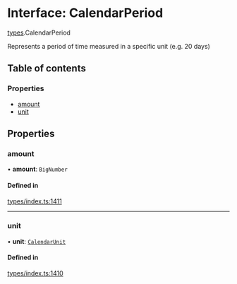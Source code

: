 # Interface: CalendarPeriod

[types](../wiki/types).CalendarPeriod

Represents a period of time measured in a specific unit (e.g. 20 days)

## Table of contents

### Properties

- [amount](../wiki/types.CalendarPeriod#amount)
- [unit](../wiki/types.CalendarPeriod#unit)

## Properties

### amount

• **amount**: `BigNumber`

#### Defined in

[types/index.ts:1411](https://github.com/PolymeshAssociation/polymesh-sdk/blob/91c2d2d8/src/types/index.ts#L1411)

___

### unit

• **unit**: [`CalendarUnit`](../wiki/types.CalendarUnit)

#### Defined in

[types/index.ts:1410](https://github.com/PolymeshAssociation/polymesh-sdk/blob/91c2d2d8/src/types/index.ts#L1410)
